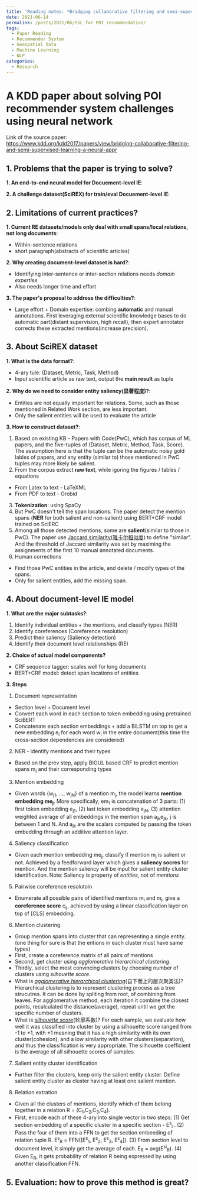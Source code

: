 ```yaml
---
title: 'Reading notes: *Bridging collaborative filtering and semi-supervised learning: a neural approach for POI recommendation*'
date: 2021-06-14
permalink: /posts/2021/06/SSL for POI recommendation/
tags:
  - Paper Reading
  - Recommender System
  - Geospatial Data
  - Machine Learning
  - NLP
categories:
  - Research
---
```



A KDD paper about solving POI recommender system challenges using neural network
======

Link of the source paper: https://www.kdd.org/kdd2017/papers/view/bridging-collaborative-filtering-and-semi-supervised-learning-a-neural-appr

## 1. Problems that the paper is trying to solve?

**1. An end-to-end neural model for Docuement-level IE**: 

**2. A challenge dataset(SciREX) for train/eval Docuement-level IE**: 

## 2. Limitations of current practices?

**1. Current RE datasets/models only deal with small spans/local relations, not long documents**: 
- Within-sentence relations
- short paragraph(abstracts of scientific articles)

**2. Why creating document-level dataset is hard?**: 
- Identifying inter-sentence or inter-section relations needs *domain expertise*
- Also needs longer time and effort

**3. The paper's proposal to address the difficulties?**: 
- Large effort + Domain expertise: combing **automatic** and manual annotations. First leveraging external scientific knowledge bases to do automatic part(distant supervision, high recall), then expert annotator corrects these extracted mentions(increase precision).


## 3. About SciREX dataset

**1. What is the data format?**: 
- 4-ary tule: (Dataset, Metric, Task, Method)
- Input scientific article as raw text, output the **main result** as tuple

**2. Why do we need to consider entity saliency(显著程度)?**:
- Entities are not equally important for relations. Some, such as those mentioned in Related Work section, are less important.
- Only the salient entities will be used to evaluate the article

**3. How to construct dataset?**:
1. Based on existing KB - Papers with Code(PwC), which has corpus of ML papers, and the five-tuples of (Dataset, Metric, Method, Task, Score). The assumption here is that the tuple can be the automatic noisy gold lables of papers, and any entity (similar to) those mentioned in PwC tuples may more likely be salient.
2. From the corpus extract **raw text**, while igoring the figures / tables / equations
- From Latex to text - LaTeXML
- From PDF to text - Grobid 
3. **Tokenization**: using SpaCy
4. But PwC doesn't tell the span locations. The paper detect the mention spans (**NER** for both salient and non-salient) using BERT+CRF model trained on SciERC
5. Among all those detected mentions, some are **salient**(similar to those in PwC). The paper use [Jaccard similarity(雅卡尔相似度)](https://zh.wikipedia.org/zh-cn/%E9%9B%85%E5%8D%A1%E5%B0%94%E6%8C%87%E6%95%B0) to define "similar". And the threshold of Jaccard similarity was set by maximing the assignments of the first 10 manual annotated documents.
6. Human corrections
- Find those PwC entities in the article, and delete / modify types of the spans.
- Only for salient entities, add the missing span.

## 4. About document-level IE model

**1. What are the major subtasks?**: 
1. Identify individual entities + the mentions, and classify types (NER)
2. Identify coreferences (Coreference resolution)
3. Predict their saliency (Saliency detection)
4. Identify their document level relationships (RE)

**2. Choice of actual model components?**
- CRF sequence tagger: scales well for long documents
- BERT+CRF model: detect span locations of entities

**3. Steps**
1. Document representation
- Section level + Document level
- Convert each word in each section to token embedding using pretrained SciBERT
- Concatenate each section embeddings + add a BiLSTM on top to get a new embedding e<sub>i</sub> for each word w<sub>i</sub> in the entire document(this time the cross-section dependencies are considered)
2. NER - identify mentions and their types
- Based on the prev step, apply BIOUL based CRF to predict mention spans m<sub>j</sub> and their corresponding types
3. Mention embedding
- Given words {w<sub>j1</sub>, ..., w<sub>jN</sub>} of a mention m<sub>j</sub>, the model learns **mention embedding me<sub>j</sub>**. More specifically, em<sub>1</sub> is concatenation of 3 parts: (1) first token embedding e<sub>j1</sub>, (2) last token embedding e<sub>jN</sub>, (3) attention weighted average of all embeddings in the mention span a<sub>jk</sub>e<sub>jk</sub>, j is between 1 and N. And a<sub>jk</sub> are the scalars computed by passing the token embedding through an additive attention layer.
4. Saliency classification
- Given each mention embedding me<sub>j</sub>, classify if mention m<sub>j</sub> is salient or not. Achieved by a feedforward layer which gives a **saliency socres** for mention. And the mention saliency will be input for salient entity cluster identification. Note: Saliency is property of *entities*, not of *mentions*
5. Pairwise coreference resolutoin
- Enumerate all possible pairs of identified mentions m<sub>i</sub> and m<sub>j</sub>, give a **coreference score** c<sub>ij</sub>, achieved by using a linear classification layer on top of [CLS] embedding. 
6. Mention clustering
- Group mention spans into cluster that can representing a single entity.(one thing for sure is that the entions in each cluster must have same types) 
- First, create a coreference matrix of all pairs of mentions
- Second, get cluster using *agglomerative hierarchical clustering*.
- Thirdly, select the most convincing clusters by choosing number of clusters using *silhouette score*.
- What is [*agglomerative hierarchical clustering*](https://zhuanlan.zhihu.com/p/34168766)(自下而上的层次聚类法)? Hierarchical clustering is to represent clustering process as a tree strucutres. It can be done by spliting from root, of combining from leaves. For agglomerative method, each iteration it combine the closest points, recalculated the distance(average), repeat until we get the specific number of clusters.
- What is [*silhouette score*](https://zh.wikipedia.org/zh-cn/%E8%BD%AE%E5%BB%93_(%E8%81%9A%E7%B1%BB))(轮廓系数)? For each sample, we evaluate how well it was classified into cluster by using a silhouette score ranged from -1 to +1, with +1 meaning that it has a high similarity with its own cluster(cohesion), and a low similarity with other clusters(separation), and thus the classification is very appropriate. The silhouette coefficient is the average of all silhouette scores of samples.
7. Salient entity cluster identification
- Further filter the clusters, keep only the salient entity cluster. Define salient entity cluster as cluster having at least one salient mention.
8. Relation extration
- Given all the clusters of mentions, identify which of them belong together in a relation R = (C<sub>1</sub>,C<sub>2</sub>,C<sub>3</sub>,C<sub>4</sub>).
- First, encode each of these 4-ary into single vector in two steps: (1) Get section embedding of a specific cluster in a specific section - E<sup>s</sup><sub>i</sub> . (2) Pass the four of them into a FFN to get the section embeeding of relation tuple R. E<sup>s</sup><sub>R</sub> = FFN([E<sup>s</sup><sub>1</sub>, E<sup>s</sup><sub>2</sub>, E<sup>s</sup><sub>3</sub>, E<sup>s</sup><sub>4</sub>]). (3) From section level to document level, it simply get the average of each. E<sub>R</sub> = avg(E<sup>si</sup><sub>R</sub>). (4) Given E<sub>R</sub>, it gets probability of relation R being expressed by using another classification FFN.


## 5. Evaluation: how to prove this method is great?